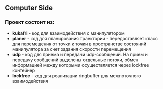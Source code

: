## Computer Side 
### Проект состоит из:

- **kukafri** - код для взаимодействия с манипулятором
- **planer** - код для планирования траектории - передоставляет класс для перемещения от точки к точки в пространстве состояний манипулятора за счет задания скорости перемещения
- **udp** - код для приема и передачи udp-сообщений. На прием и передачу сообщений выделены отдельные потоки, обмен информацией между которыми осуществляется через lockfree контейнер
- **lockfree** - код для реализации ringbuffer для межпоточного взаимодействия